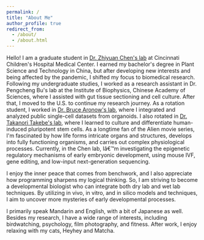```yaml
---
permalink: /
title: "About Me"
author_profile: true
redirect_from: 
  - /about/
  - /about.html
---
```

Hello! I am a graduate student in [Dr. Zhiyuan Chen's lab](https://www.zychenlab.org/) at Cincinnati Children's Hospital Medical Center. I earned my bachelor's degree in Plant Science and Technology in China, but after developing new interests and being affected by the pandemic, I shifted my focus to biomedical research. Following my undergraduate studies, I worked as a research assistant in Dr. Pengcheng Bu's lab at the Institute of Biophysics, Chinese Academy of Sciences, where I assisted with gut tissue sectioning and cell culture. After that, I moved to the U.S. to continue my research journey.
As a rotation student, I worked in [Dr. Bruce Aronow's lab](https://www.cincinnatichildrens.org/research/divisions/b/bmi/labs/aronow), where I integrated and analyzed public single-cell datasets from organoids. I also rotated in [Dr. Takanori Takebe's lab](https://takebelab.com/people/), where I learned to culture and differentiate human-induced pluripotent stem cells.
As a longtime fan of the Alien movie series, I'm fascinated by how life forms intricate organs and structures, develops into fully functioning organisms, and carries out complex physiological processes. Currently, in the Chen lab, Iâ€™m investigating the epigenetic regulatory mechanisms of early embryonic development, using mouse IVF, gene editing, and low-input next-generation sequencing.

I enjoy the inner peace that comes from benchwork, and I also appreciate how programming sharpens my logical thinking. So, I am striving to become a developmental biologist who can integrate both dry lab and wet lab techniques. By utilizing in vivo, in vitro, and in silico models and techniques, I aim to uncover more mysteries of early developmental processes.

I primarily speak Mandarin and English, with a bit of Japanese as well. Besides my research, I have a wide range of interests, including birdwatching, psychology, film photography, and fitness. After work, I enjoy relaxing with my cats, Heyhey and Matcha.
